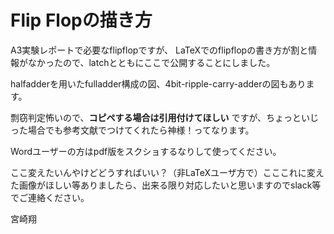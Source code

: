 # Flip Flopの描き方

A3実験レポートで必要なflipflopですが、
LaTeXでのflipflopの書き方が割と情報がなかったので、latchとともにここで公開することにしました。

halfadderを用いたfulladder構成の図、4bit-ripple-carry-adderの図もあります。


剽窃判定怖いので、__コピペする場合は引用付けてほしい__ ですが、ちょっといじった場合でも参考文献でつけてくれたら神様！ってなります。


Wordユーザーの方はpdf版をスクショするなりして使ってください。


ここ変えたいんやけどどうすればいい？（非LaTeXユーザ方で）こここれに変えた画像がほしい等ありましたら、出来る限り対応したいと思いますのでslack等でご連絡ください。

宮崎翔
